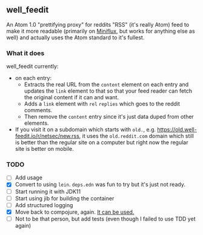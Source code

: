 well\_feedit
---

An Atom 1.0 "prettifying proxy" for reddits "RSS" (it's really Atom) feed to
make it more readable (primarily on [Miniflux](https://miniflux.app/), but
works for anything else as well) and actually uses the Atom standard to it's
fullest.

### What it does

well\_feedit currently:
* on each entry:
  * Extracts the real URL from the `content` element on each entry and updates
    the `link` element to that so that your feed reader can fetch the original
    content if it can and want.
  * Adds a `link` element with `rel` `replies` which goes to the reddit
    comments.
  * Then remove the `content` entry since it's just data duped from other
    elements.
* If you visit it on a subdomain which starts with `old.`, e.g.
  https://old.well-feedit.io/r/netsec/new.rss, it uses the `old.reddit.com`
  domain which still is better than the regular site on a computer but right
  now the regular site is better on mobile.

### TODO

* [ ] Add usage
* [X] Convert to using `lein`. `deps.edn` was fun to try but it's just not
  ready.
* [ ] Start running it with JDK11
* [ ] Start using jib for building the container
* [ ] Add structured logging
* [X] Move back to compojure, again. [It can be used.](https://github.com/weavejester/compojure/wiki/Routes-In-Detail#matching-the-uri)
* [ ] Not to be that person, but add tests (even though I failed to use TDD yet
  again)
